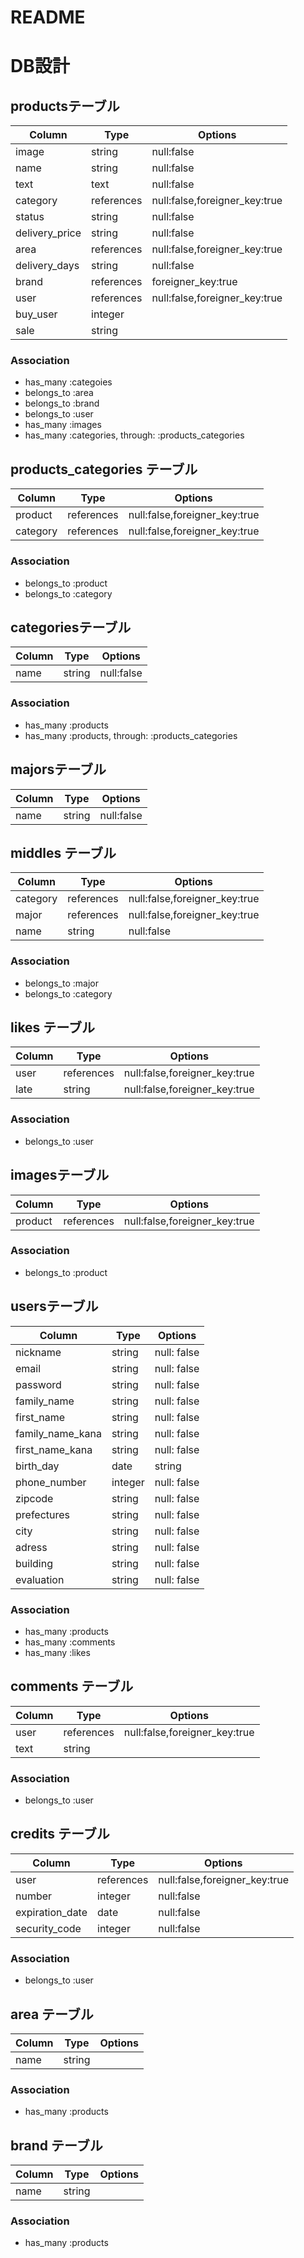 # README
# DB設計

## productsテーブル
|Column|Type|Options|
|------|----|-------|
|image|string|null:false|
|name|string|null:false|
|text|text|null:false|
|category|references|null:false,foreigner_key:true|
|status|string|null:false|
|delivery_price|string|null:false|
|area|references|null:false,foreigner_key:true|
|delivery_days|string|null:false|
|brand|references|foreigner_key:true|
|user|references|null:false,foreigner_key:true|
|buy_user|integer|
|sale|string|

### Association
- has_many :categoies
- belongs_to :area
- belongs_to :brand
- belongs_to :user
- has_many :images
- has_many :categories, through: :products_categories

## products_categories テーブル
|Column|Type|Options|
|------|----|-------|
|product|references|null:false,foreigner_key:true|
|category|references|null:false,foreigner_key:true|
### Association
- belongs_to :product
- belongs_to :category

## categoriesテーブル
|Column|Type|Options|
|------|----|-------|
|name|string|null:false|
### Association
- has_many :products
- has_many :products, through: :products_categories

## majorsテーブル
|Column|Type|Options|
|------|----|-------|
|name|string|null:false|

## middles テーブル
|Column|Type|Options|
|------|----|-------|
|category|references|null:false,foreigner_key:true|
|major|references|null:false,foreigner_key:true|
|name|string|null:false|
### Association
- belongs_to :major
- belongs_to :category

## likes テーブル
|Column|Type|Options|
|------|----|-------|
|user|references|null:false,foreigner_key:true|
|late|string|null:false,foreigner_key:true|

### Association
- belongs_to :user

## imagesテーブル
|Column|Type|Options|
|------|----|-------|
|product|references|null:false,foreigner_key:true|

### Association
- belongs_to :product

## usersテーブル
|Column|Type|Options|
|------|----|-------|
|nickname|string|null: false|
|email|string|null: false|
|password|string|null: false|
|family_name|string|null: false|
|first_name|string|null: false|
|family_name_kana|string|null: false|
|first_name_kana|string|null: false|
|birth_day|date|string|null: false|
|phone_number|integer|null: false|
|zipcode|string|null: false|
|prefectures|string|null: false|
|city|string|null: false|
|adress|string|null: false|
|building|string|null: false|
|evaluation|string|null: false|

### Association
- has_many :products
- has_many :comments
- has_many :likes

## comments テーブル
|Column|Type|Options|
|------|----|-------|
|user|references|null:false,foreigner_key:true|
|text|string|
### Association
- belongs_to :user

## credits テーブル
|Column|Type|Options|
|------|----|-------|
|user|references|null:false,foreigner_key:true|
|number|integer|null:false|
|expiration_date|date|null:false|
|security_code|integer|null:false|

### Association
- belongs_to :user

## area テーブル
|Column|Type|Options|
|------|----|-------|
|name|string|

### Association
- has_many :products

## brand テーブル
|Column|Type|Options|
|------|----|-------|
|name|string|

### Association
- has_many :products
